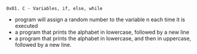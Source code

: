 	0x01. C - Variables, if, else, while
+ program will assign a random number to the variable n each time it is executed
+  a program that prints the alphabet in lowercase, followed by a new line
+  a program that prints the alphabet in lowercase, and then in uppercase, followed by a new line.
